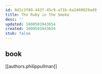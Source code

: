 ```yaml
---
id: 0d1c3f80-4437-45c9-a71b-6a2d40029ad9
title: The Ruby in the Smoke
desc: ''
updated: 1600501943654
created: 1600501943654
stub: false
---
```


## book
[[authors.philippullman]]
